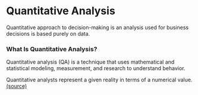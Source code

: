 # Quantitative Analysis

Quantitative approach to decision-making is an analysis used for business decisions is based purely on data.

### What Is Quantitative Analysis?
Quantitative analysis (QA) is a technique that uses mathematical and statistical modeling, measurement, and research to understand behavior. 

Quantitative analysts represent a given reality in terms of a numerical value.
[(source)](https://www.investopedia.com/terms/q/quantitativeanalysis.asp#:~:text=Quantitative%20analysis%20(QA)%20is%20a,terms%20of%20a%20numerical%20value.)

